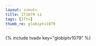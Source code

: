 ```yaml
--- 
layout: sieutv
title: IT1079 s1
tags: [ITtv]
thumb_re: globiptv1079
---
```

{% include tvadv key="globiptv1079" %} 

